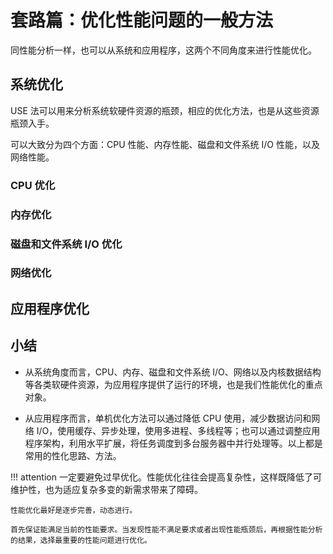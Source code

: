 # 套路篇：优化性能问题的一般方法

同性能分析一样，也可以从系统和应用程序，这两个不同角度来进行性能优化。

## 系统优化

USE 法可以用来分析系统软硬件资源的瓶颈，相应的优化方法，也是从这些资源瓶颈入手。

可以大致分为四个方面：CPU 性能、内存性能、磁盘和文件系统 I/O 性能，以及网络性能。

### CPU 优化

### 内存优化

### 磁盘和文件系统 I/O 优化

### 网络优化

## 应用程序优化

## 小结

- 从系统角度而言，CPU、内存、磁盘和文件系统 I/O、网络以及内核数据结构等各类软硬件资源，为应用程序提供了运行的环境，也是我们性能优化的重点对象。

- 从应用程序而言，单机优化方法可以通过降低 CPU 使用，减少数据访问和网络 I/O，使用缓存、异步处理，使用多进程、多线程等；也可以通过调整应用程序架构，利用水平扩展，将任务调度到多台服务器中并行处理等。以上都是常用的性化思路、方法。

!!! attention
    一定要避免过早优化。性能优化往往会提高复杂性，这样既降低了可维护性，也为适应复杂多变的新需求带来了障碍。

    性能优化最好是逐步完善，动态进行。
    
    首先保证能满足当前的性能要求。当发现性能不满足要求或者出现性能瓶颈后，再根据性能分析的结果，选择最重要的性能问题进行优化。